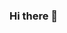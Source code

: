 ### Hi there 👋

<!--
**RitikaChauhan22/RitikaChauhan22** is a ✨ _special_ ✨ repository because its `README.md` (this file) appears on your GitHub profile.

Here are some ideas to get you started:

- 🔭 I’m currently working on React.
- 🌱 I’m currently learning Data Structure and Algorithms.
- 👯 I’m looking to collaborate on Opensource Projects.
- 📫 How to reach me: ritikachauhan456@gmail.com
- ⚡ Fun fact: I love food.
-->
